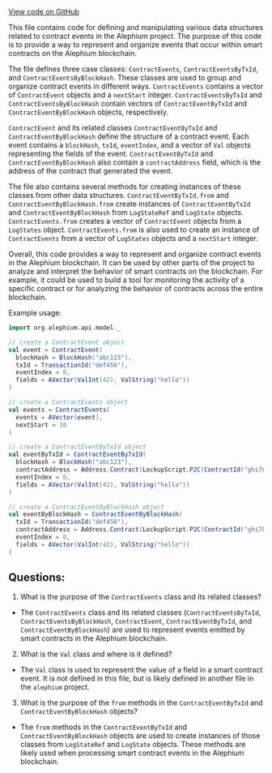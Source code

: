 [View code on GitHub](https://github.com/alephium/alephium/blob/master/api/src/main/scala/org/alephium/api/model/ContractEvents.scala)

This file contains code for defining and manipulating various data structures related to contract events in the Alephium project. The purpose of this code is to provide a way to represent and organize events that occur within smart contracts on the Alephium blockchain. 

The file defines three case classes: `ContractEvents`, `ContractEventsByTxId`, and `ContractEventsByBlockHash`. These classes are used to group and organize contract events in different ways. `ContractEvents` contains a vector of `ContractEvent` objects and a `nextStart` integer. `ContractEventsByTxId` and `ContractEventsByBlockHash` contain vectors of `ContractEventByTxId` and `ContractEventByBlockHash` objects, respectively. 

`ContractEvent` and its related classes `ContractEventByTxId` and `ContractEventByBlockHash` define the structure of a contract event. Each event contains a `blockHash`, `txId`, `eventIndex`, and a vector of `Val` objects representing the fields of the event. `ContractEventByTxId` and `ContractEventByBlockHash` also contain a `contractAddress` field, which is the address of the contract that generated the event. 

The file also contains several methods for creating instances of these classes from other data structures. `ContractEventByTxId.from` and `ContractEventByBlockHash.from` create instances of `ContractEventByTxId` and `ContractEventByBlockHash` from `LogStateRef` and `LogState` objects. `ContractEvents.from` creates a vector of `ContractEvent` objects from a `LogStates` object. `ContractEvents.from` is also used to create an instance of `ContractEvents` from a vector of `LogStates` objects and a `nextStart` integer. 

Overall, this code provides a way to represent and organize contract events in the Alephium blockchain. It can be used by other parts of the project to analyze and interpret the behavior of smart contracts on the blockchain. For example, it could be used to build a tool for monitoring the activity of a specific contract or for analyzing the behavior of contracts across the entire blockchain. 

Example usage:

```scala
import org.alephium.api.model._

// create a ContractEvent object
val event = ContractEvent(
  blockHash = BlockHash("abc123"),
  txId = TransactionId("def456"),
  eventIndex = 0,
  fields = AVector(ValInt(42), ValString("hello"))
)

// create a ContractEvents object
val events = ContractEvents(
  events = AVector(event),
  nextStart = 10
)

// create a ContractEventByTxId object
val eventByTxId = ContractEventByTxId(
  blockHash = BlockHash("abc123"),
  contractAddress = Address.Contract(LockupScript.P2C(ContractId("ghi789"))),
  eventIndex = 0,
  fields = AVector(ValInt(42), ValString("hello"))
)

// create a ContractEventByBlockHash object
val eventByBlockHash = ContractEventByBlockHash(
  txId = TransactionId("def456"),
  contractAddress = Address.Contract(LockupScript.P2C(ContractId("ghi789"))),
  eventIndex = 0,
  fields = AVector(ValInt(42), ValString("hello"))
)
```
## Questions: 
 1. What is the purpose of the `ContractEvents` class and its related classes?
- The `ContractEvents` class and its related classes (`ContractEventsByTxId`, `ContractEventsByBlockHash`, `ContractEvent`, `ContractEventByTxId`, and `ContractEventByBlockHash`) are used to represent events emitted by smart contracts in the Alephium blockchain.

2. What is the `Val` class and where is it defined?
- The `Val` class is used to represent the value of a field in a smart contract event. It is not defined in this file, but is likely defined in another file in the `alephium` project.

3. What is the purpose of the `from` methods in the `ContractEventByTxId` and `ContractEventByBlockHash` objects?
- The `from` methods in the `ContractEventByTxId` and `ContractEventByBlockHash` objects are used to create instances of those classes from `LogStateRef` and `LogState` objects. These methods are likely used when processing smart contract events in the Alephium blockchain.